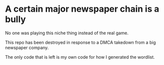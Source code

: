 # A certain major newspaper chain is a bully

No one was playing this niche thing instead of the real game.

This repo has been destroyed in response to a DMCA takedown from a big newspaper company. 

The only code that is left is my own code for how I generated the wordlist.
